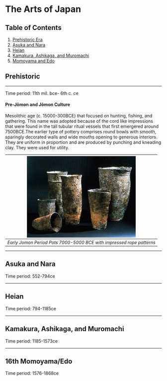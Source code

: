 # The Arts of Japan

## Table of Contents
1. [Prehistoric Era](#prehistoric)
2. [Asuka and Nara](#asuka)
3. [Heian](#heian)
4. [Kamakura, Ashikaga, and Muromachi](#kamakura)
5. [Momoyama and Edo](#edo)
 
## Prehistoric <a name="prehistoric"></a>

---

Time period: 11th mil. bce- 6th c. ce

#### Pre-Jōmon and Jōmon Culture  
Mesolithic age (c. 15000-300BCE) that focused on hunting, fishing, and gathering. This name was adopted because of the cord like impressions that were found in the tall tubular ritual vessels that first emergered around 7500BCE.The earlier type of pottery comprises round bowls with smooth, sparingly decorated walls and wide mouths opening to generous interiors. They are uniform in proportion and are produced by punching and kneading clay. They were used for utility.  

<center>

| <img src="img/earlyjo.jpg" alt="Early Jomon Period Pots 7000-5000BCE" width="350px" align="middle"> |
| :--:                                                                                                |
| *Early Jomon Period Pots 7000-5000 BCE with impressed rope patterns*                                |

</center>

---

## Asuka and Nara <a name="asuka"></a>

Time period: 552-794ce

---

## Heian <a name="heian"></a>

Time period: 794-1185ce

---

## Kamakura, Ashikaga, and Muromachi <a name="kamakura"></a>

Time period: 1185-1573ce

---

## 16th Momoyama/Edo <a name="edo"></a>

Time period: 1576-1868ce

